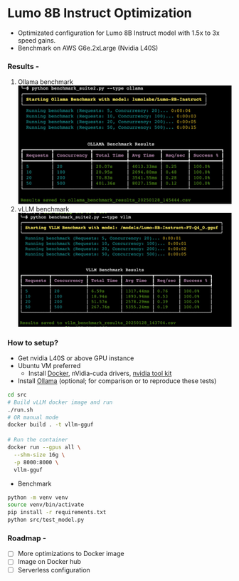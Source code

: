 # Lumo 8B Instruct Optimization

- Optimizated configuration for Lumo 8B Instruct model with 1.5x to 3x speed gains.
- Benchmark on AWS G6e.2xLarge (Nvidia L40S)

### Results -

1. Ollama benchmark
   ![Ollama benchmark](./bench/Ollama%20Bench.jpeg)
2. vLLM benchmark
   ![vLLM benchmark](./bench/vLLM%20Bench.jpeg)

### How to setup?

- Get nvidia L40S or above GPU instance
- Ubuntu VM preferred
  - Install [Docker](https://docs.docker.com/engine/install/ubuntu/), nVidia-cuda drivers, [nvidia tool kit](https://docs.nvidia.com/datacenter/cloud-native/container-toolkit/latest/install-guide.html)
- Install [Ollama](https://ollama.com/download/linux) (optional; for comparison or to reproduce these tests)

```bash
cd src
# Build vLLM docker image and run
./run.sh
# OR manual mode
docker build . -t vllm-gguf

# Run the container
docker run --gpus all \
  --shm-size 16g \
  -p 8000:8000 \
  vllm-gguf
```

- Benchmark
```bash
python -m venv venv
source venv/bin/activate
pip install -r requirements.txt
python src/test_model.py
```

### Roadmap -

- [ ] More optimizations to Docker image
- [ ] Image on Docker hub
- [ ] Serverless configuration
